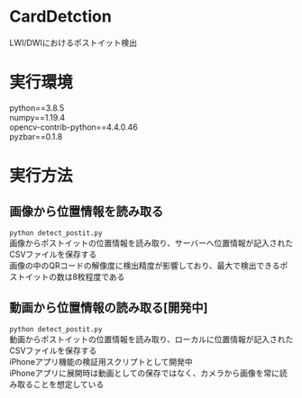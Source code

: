 # CardDetction
LWI/DWIにおけるポストイット検出

# 実行環境
python==3.8.5  
numpy==1.19.4  
opencv-contrib-python==4.4.0.46  
pyzbar==0.1.8  

# 実行方法
## 画像から位置情報を読み取る
`python detect_postit.py`  
画像からポストイットの位置情報を読み取り、サーバーへ位置情報が記入されたCSVファイルを保存する  
画像の中のQRコードの解像度に検出精度が影響しており、最大で検出できるポストイットの数は8枚程度である


## 動画から位置情報の読み取る[開発中]
`python detect_postit.py`  
動画からポストイットの位置情報を読み取り、ローカルに位置情報が記入されたCSVファイルを保存する  
iPhoneアプリ機能の検証用スクリプトとして開発中  
iPhoneアプリに展開時は動画としての保存ではなく、カメラから画像を常に読み取ることを想定している